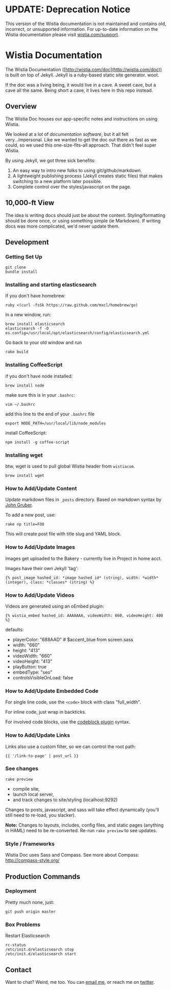 UPDATE: Deprecation Notice
==========================

This version of the Wistia documentation is not maintained and contains old, incorrect, or unsupported information. For up-to-date information on the Wistia documentation please visit [wistia.com/support](https://www.wistia.com/support).

Wistia Documentation
====================

The Wistia Documentation ([http://wistia.com/doc](http://wistia.com/doc)) is built on top of Jekyll.
Jekyll is a ruby-based static site generator. woot.

If the doc was a living being, it would live in a cave. A sweet cave, but a cave all the same.
Being short a cave, it lives here in this repo instead.

Overview
--------

The Wistia Doc houses our app-specific notes and instructions on using Wistia. 

We looked at a lot of *documentation software*, but it all felt
very...impersonal. Like we wanted to get the doc out there as fast as we could,
so we used this one-size-fits-all approach. That didn't feel super Wistia.

By using Jekyll, we got three sick benefits:

  1. An easy way to intro new folks to using git/github/markdown.
  2. A lightweight publishing process (Jekyll creates static files) that makes
     switching to a new platform later possible.
  3. Complete control over the styles/javascript on the page.

10,000-ft View
--------------

The idea is writing docs should just be about the content. Styling/formatting
should be done once, or using something simple (ie Markdown). If writing docs
was more complicated, we'd never update them.

Development
-----------

### Getting Set Up

    git clone
    bundle install


### Installing and starting elasticsearch

If you don't have homebrew:

    ruby <(curl -fsSk https://raw.github.com/mxcl/homebrew/go)

In a new window, run:

    brew install elasticsearch
    elasticsearch -f -D es.config=/usr/local/opt/elasticsearch/config/elasticsearch.yml


Go back to your old window and run

    rake build

### Installing CoffeeScript


if you don't have node installed:

    brew install node 

make sure this is in your `.bashrc`:

    vim ~/.bashrc

add this line to the end of your `.bashrc` file

    export NODE_PATH=/usr/local/lib/node_modules

install CoffeeScript:

    npm install -g coffee-script

### Installing wget

btw, wget is used to pull global Wistia header from `wistiacom`.

    brew install wget

### How to Add/Update Content

Update markdown files in `_posts` directory. Based on markdown syntax by 
[John Gruber](http://daringfireball.net/projects/markdown/).

To add a new post, use:

    rake np title=FOO

This will create post file with title slug and YAML block.

### How to Add/Update Images

Images get uploaded to the Bakery - currently live in Project in home acct.

Images have their own Jekyll 'tag':

    {% post_image hashed_id: *image hashed id* (string), width: *width* (integer), class: *classes* (string) %}

### How to Add/Update Videos

Videos are generated using an oEmbed plugin:

    {% wistia_embed hashed_id: AAAAAAA, videoWidth: 660, videoHeight: 400 %}

defaults: 

* playerColor: "688AAD" # $accent_blue from screen.sass
* width: "660"
* height: "413"
* videoWidth: "660"
* videoHeight: "413"
* playButton: true
* embedType: "seo"
* controlsVisibleOnLoad: false

### How to Add/Update Embedded Code 

For single line code, use the `<code>` block with class "full_width".

For inline code, just wrap in backticks.

For involved code blocks, use the [codeblock plugin](https://raw.github.com/freerobby/blog/master/source/_posts/2013-01-26-remove-merged-branches-from-git.markdown) syntax.

### How to Add/Update Links

Links also use a custom filter, so we can control the root path:

    {{ '/link-to-page' | post_url }}

### See changes

    rake preview

* compile site,
* launch local server,
* and track changes to site/styling (localhost:9292)

Changes to posts, javascript, and sass will take effect dynamically 
(you'll still need to re-load, you slacker).

**Note:** Changes to layouts, includes, config files, and static pages 
(anything in HAML) need to be re-converted. Re-run `rake preview` to see updates.

### Style / Frameworks

Wistia Doc uses Sass and Compass. See more about Compass: http://compass-style.org/

Production Commands
-------------------

### Deployment

Pretty much none, just:

    git push origin master

### Box Problems

Restart Elasticsearch
  
    rc-status
    /etc/init.d/elasticsearch stop
    /etc/init.d/elasticsearch start

Contact
-------

Want to chat? Weird, me too. You can [email me](mailto:jeff@wistia.com), or 
reach me on [twitter](http://twitter.com/jeffvincent).
